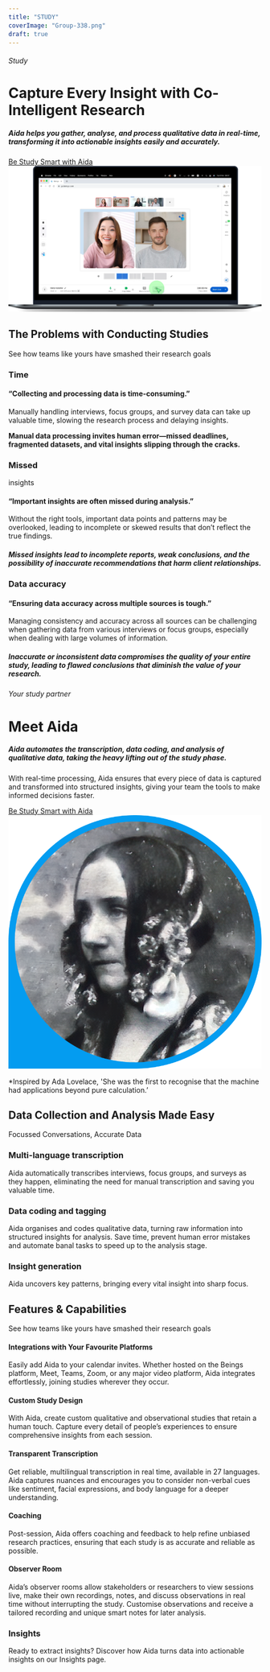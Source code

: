 ```yaml
---
title: "STUDY"
coverImage: "Group-338.png"
draft: true
---
```


###### Study

# Capture Every Insight with Co-Intelligent Research

##### Aida helps you gather, analyse, and process qualitative data in real-time, transforming it into actionable insights easily and accurately.

[Be Study Smart with Aida](https://beings.com/contact/) ![](images/Group-334-3.png)

## The Problems with Conducting Studies

See how teams like yours have smashed their research goals

### Time

#### “Collecting and processing data is time-consuming.”

Manually handling interviews, focus groups, and survey data can take up valuable time, slowing the research process and delaying insights.

**Manual data processing invites human error—missed deadlines, fragmented datasets, and vital insights slipping through the cracks.**

### Missed  
insights

#### “Important insights are often missed during analysis.”

Without the right tools, important data points and patterns may be overlooked, leading to incomplete or skewed results that don’t reflect the true findings.

##### **Missed insights lead to incomplete reports, weak conclusions, and the possibility of inaccurate recommendations that harm client relationships.**

### Data accuracy

#### “Ensuring data accuracy across multiple sources is tough.”

Managing consistency and accuracy across all sources can be challenging when gathering data from various interviews or focus groups, especially when dealing with large volumes of information.

##### Inaccurate or inconsistent data compromises the quality of your entire study, leading to flawed conclusions that diminish the value of your research.

###### Your study partner

# Meet Aida

##### Aida automates the transcription, data coding, and analysis of qualitative data, taking the heavy lifting out of the study phase.  
  
With real-time processing, Aida ensures that every piece of data is captured and transformed into structured insights, giving your team the tools to make informed decisions faster.

[Be Study Smart with Aida](https://beings.com/contact/) ![*Inspired by Ada Lovelace, 'She was the first to recognise that the machine had applications beyond pure calculation.’](images/Group-4-1.png)

\*Inspired by Ada Lovelace, 'She was the first to recognise that the machine had applications beyond pure calculation.’

## Data Collection and Analysis Made Easy

Focussed Conversations, Accurate Data

### Multi-language transcription

Aida automatically transcribes interviews, focus groups, and surveys as they happen, eliminating the need for manual transcription and saving you valuable time.

### Data coding and tagging

Aida organises and codes qualitative data, turning raw information into structured insights for analysis. Save time, prevent human error mistakes and automate banal tasks to speed up to the analysis stage.

### Insight generation

Aida uncovers key patterns, bringing every vital insight into sharp focus.

## Features & Capabilities

See how teams like yours have smashed their research goals

#### Integrations with Your Favourite Platforms

Easily add Aida to your calendar invites. Whether hosted on the Beings platform, Meet, Teams, Zoom, or any major video platform, Aida integrates effortlessly, joining studies wherever they occur.

#### Custom Study Design

With Aida, create custom qualitative and observational studies that retain a human touch. Capture every detail of people’s experiences to ensure comprehensive insights from each session.

#### Transparent Transcription

Get reliable, multilingual transcription in real time, available in 27 languages. Aida captures nuances and encourages you to consider non-verbal cues like sentiment, facial expressions, and body language for a deeper understanding.

#### Coaching

Post-session, Aida offers coaching and feedback to help refine unbiased research practices, ensuring that each study is as accurate and reliable as possible.

#### Observer Room

Aida’s observer rooms allow stakeholders or researchers to view sessions live, make their own recordings, notes, and discuss observations in real time without interrupting the study. Customise observations and receive a tailored recording and unique smart notes for later analysis.

### Insights

Ready to extract insights? Discover how Aida turns data into actionable insights on our Insights page.
